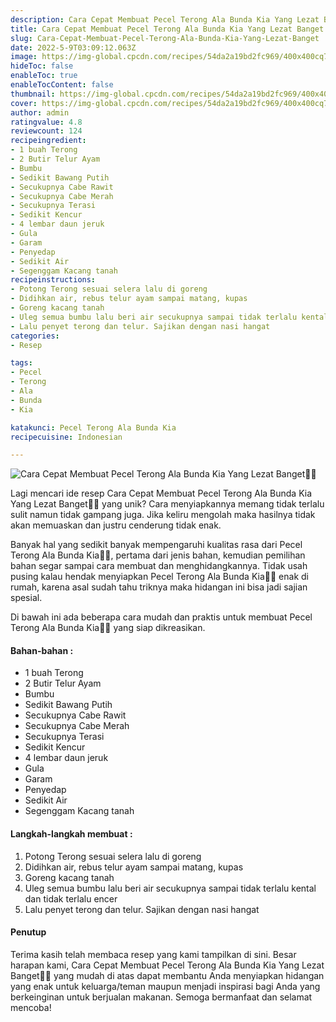 ```yaml
---
description: Cara Cepat Membuat Pecel Terong Ala Bunda Kia Yang Lezat Banget"
title: Cara Cepat Membuat Pecel Terong Ala Bunda Kia Yang Lezat Banget
slug: Cara-Cepat-Membuat-Pecel-Terong-Ala-Bunda-Kia-Yang-Lezat-Banget
date: 2022-5-9T03:09:12.063Z
image: https://img-global.cpcdn.com/recipes/54da2a19bd2fc969/400x400cq70/photo.jpg
hideToc: false
enableToc: true
enableTocContent: false
thumbnail: https://img-global.cpcdn.com/recipes/54da2a19bd2fc969/400x400cq70/photo.jpg
cover: https://img-global.cpcdn.com/recipes/54da2a19bd2fc969/400x400cq70/photo.jpg
author: admin
ratingvalue: 4.8
reviewcount: 124
recipeingredient:
- 1 buah Terong
- 2 Butir Telur Ayam
- Bumbu
- Sedikit Bawang Putih
- Secukupnya Cabe Rawit
- Secukupnya Cabe Merah
- Secukupnya Terasi
- Sedikit Kencur
- 4 lembar daun jeruk
- Gula
- Garam
- Penyedap
- Sedikit Air
- Segenggam Kacang tanah
recipeinstructions:
- Potong Terong sesuai selera lalu di goreng
- Didihkan air, rebus telur ayam sampai matang, kupas
- Goreng kacang tanah
- Uleg semua bumbu lalu beri air secukupnya sampai tidak terlalu kental dan tidak terlalu encer
- Lalu penyet terong dan telur. Sajikan dengan nasi hangat
categories:
- Resep

tags:
- Pecel
- Terong
- Ala
- Bunda
- Kia

katakunci: Pecel Terong Ala Bunda Kia
recipecuisine: Indonesian

---
```


![Cara Cepat Membuat Pecel Terong Ala Bunda Kia Yang Lezat Banget👩‍🍳](https://img-global.cpcdn.com/recipes/54da2a19bd2fc969/400x400cq70/photo.jpg)

Lagi mencari ide resep Cara Cepat Membuat Pecel Terong Ala Bunda Kia Yang Lezat Banget👩‍🍳 yang unik? Cara menyiapkannya memang tidak terlalu sulit namun tidak gampang juga. Jika keliru mengolah maka hasilnya tidak akan memuaskan dan justru cenderung tidak enak.

Banyak hal yang sedikit banyak mempengaruhi kualitas rasa dari Pecel Terong Ala Bunda Kia👩‍🍳, pertama dari jenis bahan, kemudian pemilihan bahan segar sampai cara membuat dan menghidangkannya. Tidak usah pusing kalau hendak menyiapkan Pecel Terong Ala Bunda Kia👩‍🍳 enak di rumah, karena asal sudah tahu triknya maka hidangan ini bisa jadi sajian spesial.

Di bawah ini ada beberapa cara mudah dan praktis untuk membuat Pecel Terong Ala Bunda Kia👩‍🍳 yang siap dikreasikan.

<!--inarticleads1-->

#### Bahan-bahan :

- 1 buah Terong
- 2 Butir Telur Ayam
- Bumbu
- Sedikit Bawang Putih
- Secukupnya Cabe Rawit
- Secukupnya Cabe Merah
- Secukupnya Terasi
- Sedikit Kencur
- 4 lembar daun jeruk
- Gula
- Garam
- Penyedap
- Sedikit Air
- Segenggam Kacang tanah

<!--inarticleads2-->

#### Langkah-langkah membuat :

1. Potong Terong sesuai selera lalu di goreng
1. Didihkan air, rebus telur ayam sampai matang, kupas
1. Goreng kacang tanah
1. Uleg semua bumbu lalu beri air secukupnya sampai tidak terlalu kental dan tidak terlalu encer
1. Lalu penyet terong dan telur. Sajikan dengan nasi hangat

#### Penutup

Terima kasih telah membaca resep yang kami tampilkan di sini. Besar harapan kami, Cara Cepat Membuat Pecel Terong Ala Bunda Kia Yang Lezat Banget👩‍🍳 yang mudah di atas dapat membantu Anda menyiapkan hidangan yang enak untuk keluarga/teman maupun menjadi inspirasi bagi Anda yang berkeinginan untuk berjualan makanan. Semoga bermanfaat dan selamat mencoba!